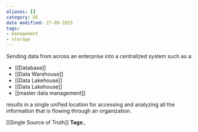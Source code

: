 ```yaml
---
aliases: []
category: DE
date modified: 27-09-2025
tags:
- management
- storage
---
```

Sending data from across an enterprise into a centralized system such as a:

- [[Database]]
- [[Data Warehouse]]
- [[Data Lakehouse]]
- [[Data Lakehouse]]
- [[master data management]]

results in a single unified location for accessing and analyzing all the information that is flowing through an organization.



[[Single Source of Truth]]
   **Tags**:,